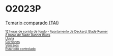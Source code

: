 # O2023P

[Temario comparado (TAI)](tai_temariovs.md)



<sub><sup>
[12 horas de sonido de fondo - Apartamento de Deckard, Blade Runner](https://www.youtube.com/watch?v=O7FhEpif1cA)<br/>
[8 horas de Blade Runner Blues](https://www.youtube.com/watch?v=ypJHCm0Omao)<br/>
[Lluvia](https://www.youtube.com/watch?v=SMLnIQTGTp0)<br/>
[Gorriones](https://www.youtube.com/watch?v=MFgnra9Hjmw)<br/>
[Vencejos](https://www.youtube.com/watch?v=qBWnXG2svKk)<br/>
[Está todo controlado](https://youtu.be/oFkU95Tp6S0?t=5513)
</sup></sub>
